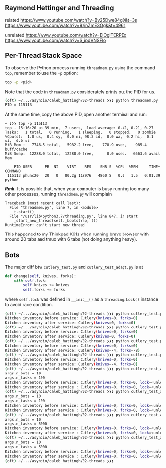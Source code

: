 ## Raymond Hettinger and Threading
related
https://www.youtube.com/watch?v=Bv25Dwe84g0&t=3s
https://www.youtube.com/watch?v=9zinZmE3Ogk&t=496s

unrelated
https://www.youtube.com/watch?v=EiOglTERPEo
https://www.youtube.com/watch?v=S_ipdVNSFlo


## Per-Thread Stack Space
To observe the Python process running `threadmem.py` using the command `top`,
remember to use the `-p` option:
```bash
top -p <pid>
```

Note that the code in `threadmem.py` considerately prints out the PID for us.
```bash
(oft) ~/.../asyncio/caleb_hattingh/02-threads ❯❯❯ python threadmem.py
PID = 115113
```
At the same time, copy the above PID, open another terminal and run:
```
~ ❯❯❯ top -p 115113
top - 15:16:20 up 39 min,  7 users,  load average: 0.42, 0.21, 0.27
Tasks:   1 total,   0 running,   1 sleeping,   0 stopped,   0 zombie
%Cpu(s):  1.0 us,  0.4 sy,  0.0 ni, 98.3 id,  0.0 wa,  0.2 hi,  0.1 si,  0.0 st
MiB Mem :   7746.5 total,   5982.2 free,    778.9 used,    985.4 buff/cache
MiB Swap:  12288.0 total,  12288.0 free,      0.0 used.   6663.6 avail Mem

    PID USER      PR  NI    VIRT    RES    SHR S  %CPU  %MEM     TIME+ COMMAND
 115113 phunc20   20   0   80.2g 118976   4860 S   0.0   1.5   0:01.39 python
```

**_Rmk._** It is possible that, when your computer is busy running too many other processes, running
`threadmem.py` will complain
```
Traceback (most recent call last):
  File "threadmem.py", line 7, in <module>
    t.start()
  File "/usr/lib/python3.7/threading.py", line 847, in start
    _start_new_thread(self._bootstrap, ())
RuntimeError: can't start new thread
```
This happened to my Thinkpad X61s when running brave browser with around 20 tabs and tmux with 6 tabs (not doing anything heavy).


## Bots
The major diff btw `cutlery_test.py` and `cutlery_test_adapt.py` is at
```python
def change(self, knives, forks):
    with self.lock:
        self.knives += knives
        self.forks += forks
```
where `self.lock` was defined in `__init__()` as a `threading.Lock()` instance to avoid race condition.



```bash
(oft) ~/.../asyncio/caleb_hattingh/02-threads ❯❯❯ python cutlery_test.py 100
Kitchen inventory before service: Cutlery(knives=0, forks=0)
Kitchen inventory after service: Cutlery(knives=0, forks=0)
(oft) ~/.../asyncio/caleb_hattingh/02-threads ❯❯❯ python cutlery_test.py 100
Kitchen inventory before service: Cutlery(knives=0, forks=0)
Kitchen inventory after service: Cutlery(knives=0, forks=0)
(oft) ~/.../asyncio/caleb_hattingh/02-threads ❯❯❯ python cutlery_test.py 5000
Kitchen inventory before service: Cutlery(knives=0, forks=0)
Kitchen inventory after service: Cutlery(knives=-4, forks=-8)
(oft) ~/.../asyncio/caleb_hattingh/02-threads ❯❯❯ python cutlery_test.py 5000
Kitchen inventory before service: Cutlery(knives=0, forks=0)
Kitchen inventory after service: Cutlery(knives=-4, forks=0)
(oft) ~/.../asyncio/caleb_hattingh/02-threads ❯❯❯ python cutlery_test_adapt.py
args.n_bots = 10
args.n_tasks = 100
Kitchen inventory before service: Cutlery(knives=0, forks=0, lock=<unlocked _thread.lock object at 0x7ff94336df30>)
Kitchen inventory after service : Cutlery(knives=0, forks=0, lock=<unlocked _thread.lock object at 0x7ff94336df30>)
(oft) ~/.../asyncio/caleb_hattingh/02-threads ❯❯❯ python cutlery_test_adapt.py
args.n_bots = 10
args.n_tasks = 100
Kitchen inventory before service: Cutlery(knives=0, forks=0, lock=<unlocked _thread.lock object at 0x7fd823d3bf30>)
Kitchen inventory after service : Cutlery(knives=0, forks=0, lock=<unlocked _thread.lock object at 0x7fd823d3bf30>)
(oft) ~/.../asyncio/caleb_hattingh/02-threads ❯❯❯ python cutlery_test_adapt.py --n_tasks=5000
args.n_bots = 10
args.n_tasks = 5000
Kitchen inventory before service: Cutlery(knives=0, forks=0, lock=<unlocked _thread.lock object at 0x7f174bf57f30>)
Kitchen inventory after service : Cutlery(knives=0, forks=0, lock=<unlocked _thread.lock object at 0x7f174bf57f30>)
(oft) ~/.../asyncio/caleb_hattingh/02-threads ❯❯❯ python cutlery_test_adapt.py --n_tasks=5000
args.n_bots = 10
args.n_tasks = 5000
Kitchen inventory before service: Cutlery(knives=0, forks=0, lock=<unlocked _thread.lock object at 0x7fece1df4f30>)
Kitchen inventory after service : Cutlery(knives=0, forks=0, lock=<unlocked _thread.lock object at 0x7fece1df4f30>)
(oft) ~/.../asyncio/caleb_hattingh/02-threads ❯❯❯
```



